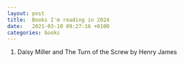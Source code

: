 ```yaml
---
layout: post
title:  Books I'm reading in 2024
date:   2021-03-10 09:27:16 +0100
categories: books
---
```


1. Daisy Miller and The Turn of the Screw by Henry James
